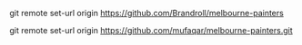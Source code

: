git remote set-url origin https://github.com/Brandroll/melbourne-painters



git remote set-url origin https://github.com/mufaqar/melbourne-painters.git
